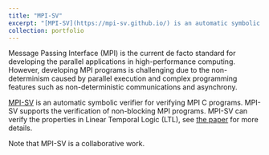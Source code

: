```yaml
---
title: "MPI-SV"
excerpt: "[MPI-SV](https://mpi-sv.github.io/) is an automatic symbolic verifier for verifying MPI C programs."
collection: portfolio
---
```


Message Passing Interface (MPI) is the current de facto standard for developing the parallel applications in high-performance computing. However, developing MPI programs is challenging due to the non-determinism caused by parallel execution and complex programming features such as non-deterministic communications and asynchrony.

[MPI-SV](https://mpi-sv.github.io/) is an automatic symbolic verifier for verifying MPI C programs. MPI-SV supports the verification of non-blocking MPI programs. MPI-SV can verify the properties in Linear Temporal Logic (LTL), see [the paper](https://xianjinfu.github.io/publication/2020-10-01-mpisv) for more details. 

Note that MPI-SV is a collaborative work.